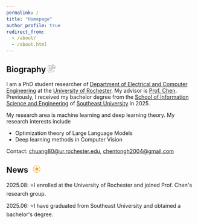 ```yaml
---
permalink: /
title: "Homepage"
author_profile: true
redirect_from: 
  - /about/
  - /about.html
---
```


Biography <img src="../images/Biography.png" height="20px">
------
I am a PhD student researcher of [Department of Electrical and Computer Engineering](https://www.hajim.rochester.edu/ece/) at the [University of Rochester](https://www.rochester.edu/). My advisor is [Prof. Chen](https://www.hajim.rochester.edu/ece/people/faculty/chen_lisha/index.html). Previously, I received my bachelor degree from the [School of Information Science and Engineering](https://radio.seu.edu.cn/) of [Southeast University](https://www.seu.edu.cn/) in 2025.

My research area is machine learning and deep learning theory. My research interests include

- Optimization theory of Large Language Models
- Deep learning methods in Computer Vision

Contact: chuang80@ur.rochester.edu, chentongh2004@gmail.com

News <img src="../images/News.png" height="20px">
------
2025.08: ⭐I enrolled at the University of Rochester and joined Prof. Chen's research group.

2025.06: ⭐I have graduated from Southeast University and obtained a bachelor's degree.
